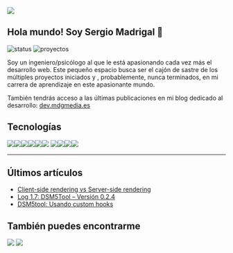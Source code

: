 <img src="https://user-images.githubusercontent.com/79763082/109877585-7cb12700-7c73-11eb-8521-3142ecfb65ce.jpg"/>

## Hola mundo! Soy Sergio Madrigal 👋
![status](https://img.shields.io/badge/status-up-green)
![proyectos](https://img.shields.io/badge/proyectos-1-blue)

Soy un ingeniero/psicólogo al que le está apasionando cada vez más el desarrollo web. Este pequeño espacio busca ser el cajón de sastre de los múltiples proyectos iniciados y , probablemente, nunca terminados, en mi carrera de aprendizaje en este apasionante mundo. 

También tendrás acceso a las últimas publicaciones en mi blog dedicado al desarrollo: [dev.mdgmedia.es](https://dev.mdgmedia.es)

## Tecnologías 
<img src='https://img.shields.io/badge/-CSS3-1572B6?logo=CSS3&logoColor=white&style=flat'  /><img src='https://img.shields.io/badge/-HTML5-E34F26?logo=HTML5&logoColor=white&style=flat'  /><img src='https://img.shields.io/badge/-Node.js-339933?logo=Node.js&logoColor=white&style=flat'  /><img src='https://img.shields.io/badge/-JavaScript-F7DF1E?logo=Javascript&logoColor=black&style=flat' /><img src='https://img.shields.io/badge/-React-61DAFB?logo=react&logoColor=black&style=flat'  /><img src='https://img.shields.io/badge/-Next.js-000000?logo=Next.js&logoColor=white&style=flat'   />
<img src='https://img.shields.io/badge/-TypeScript-3178C6?logo=typescript&logoColor=white&style=flat'   /><img src='https://img.shields.io/badge/-express-000000?logo=Express&logoColor=white&style=flat'  /><img src='https://img.shields.io/badge/-MongoDB-47A248?logo=MongoDB&logoColor=white&style=flat'  /><img src='https://img.shields.io/badge/-GraphQL-E10098?logo=graphql&logoColor=white&style=flat'  />

--- 

## Últimos artículos
* [Client-side rendering vs Server-side rendering](https://dev.mdgmedia.es/2021/03/03/client-side-rendering-vs-server-side-rendering/)
* [Log 1.7: DSM5Tool – Versión 0.2.4](https://dev.mdgmedia.es/2021/02/11/log-1-6-dsm5tool-version-0-2-4/)
* [DSM5tool: Usando custom hooks](https://dev.mdgmedia.es/2021/01/25/dsm5tool-usando-custom-hooks/)


## También puedes encontrarme
<img src='https://img.shields.io/badge/-@sergiomadrigal-1DA1F2?logo=Twitter&logoColor=white&style=flat'  />
<img src='https://img.shields.io/badge/-dev.mdgmedia.es-21759B?logo=Wordpress&logoColor=white&style=flat'  />
